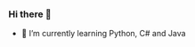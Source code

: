 ### Hi there 👋
- 🌱 I’m currently learning Python, C# and Java

<!--
**Triik/Triik** is a ✨ _special_ ✨ repository because its `README.md` (this file) appears on your GitHub profile.

Here are some ideas to get you started:

- 🔭 I’m currently working on ...
- 🌱 I’m currently learning Python and C#
- 👯 I’m looking to collaborate on almost any kind of project
- 🤔 I’m looking for help with Python and C#
-->
